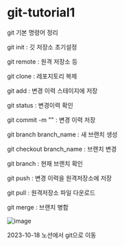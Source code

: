 # git-tutorial1
git 기본 명령어 정리

git init : 깃 저장소 초기설정

git remote : 원격 저장소 등

git clone : 레포지토리 복제 

git add : 변경 이력 스테이지에 저장

git status : 변경이력 확인

git commit -m "" : 변경 이력 저장

git branch branch_name : 새 브랜치 생성

git checkout branch_name : 브랜치 변경

git branch : 현재 브랜치 확인

git push : 변경 이력을 원격저장소에 저장

git pull : 원격저장소 파일 다운로드

git merge : 브랜치 병합

![image](https://github.com/MinJunKimsdaads/git-tutorial1/assets/93234895/2bd717c8-a584-4d56-b20b-121fe4366bdc)


2023-10-18 노션에서 git으로 이동

